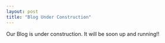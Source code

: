 ```yaml
---
layout: post
title: "Blog Under Construction"
---
```


Our Blog is under construction. It will be soon up and running!!
